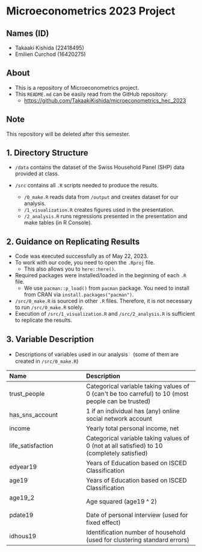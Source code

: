 # Microeconometrics 2023 Project


## Names (ID)
- Takaaki Kishida (22418495)
- Emilien Curchod (16420275)


## About 
- This is a repository of Microeconometrics project. 
- This `README.md` can be easily read from the GitHub repository: 
  - https://github.com/TakaakiKishida/microeconometrics_hec_2023


## Note
This repository will be deleted after this semester. 


## 1. Directory Structure
- `/data` contains the dataset of the Swiss Household Panel (SHP) data provided at class.

- `/src` contains all `.R` scripts needed to produce the results. 
  - `/0_make.R` reads data from `/output` and creates dataset for our analysis.
  - `/1_visualization.R` creates figures used in the presentation.
  - `/2_analysis.R` runs regressions presented in the presentation and make tables (in R Console).


## 2. Guidance on Replicating Results
- Code was executed successfully as of May 22, 2023. 
- To work with our code, you need to open the `.Rproj` file. 
  - This also allows you to `here::here()`. 
- Required packages were installed/loaded in the beginning of each `.R` file. 
  - We use `pacman::p_load()` from `pacman` package. You need to install from CRAN via `install.packages("pacman")`. 
- `/src/0_make.R` is sourced in other `.R` files. Therefore, it is not necessary to run `/src/0_make.R` solely. 
- Execution of `/src/1_visualization.R` and `/src/2_analysis.R` is sufficient to replicate the results. 


## 3. Variable Description

- Descriptions of variables used in our analysis　(some of them are created in `/src/0_make.R`)

| Name               | Description                                                                                           |
|:-------------------|:------------------------------------------------------------------------------------------------------|
| trust_people     　 　| Categorical variable taking values of 0 (can't be too carreful) to 10 (most people can be trusted)    |
| has_sns_account  　　 | 1 if an individual has (any) online social network account                                            |
| income             | Yearly total personal income, net                                                                     |
| life_satisfaction　　　　| Categorical variable taking values of 0 (not at all satisfied) to 10 (completely satisfied)           |
| edyear19        　　  | Years of Education based on ISCED Classification                                                      |
| age19 　　　　　      　 　　  | Years of Education based on ISCED Classification                                                      |
| age19_2 　　　　　      　 　　| Age squared (age19 ^ 2)                                                                               |
| pdate19 　　　　　     　　　  | Date of personal interview (used for fixed effect)                                                    |
| idhous19 　　　     　　　  | Identification number of household (used for clustering standard errors)                              |
